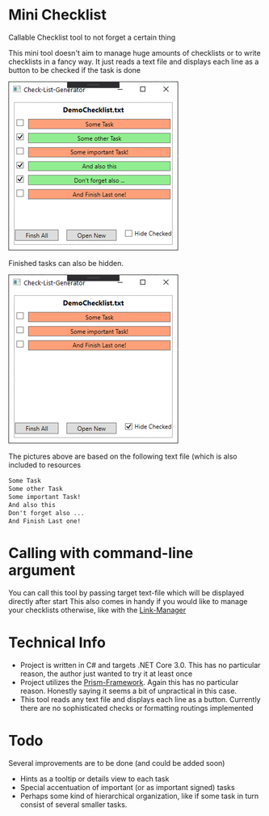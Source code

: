 # Mini Checklist

Callable Checklist tool to not forget a certain thing

This mini tool doesn't aim to manage huge amounts of checklists or to write checklists in a fancy way.
It just reads a text file and displays each line as a button to be checked if the task is done

![Preview](Images/DemoChecklist_SomeChecked.png)

Finished tasks can also be hidden.

![Preview](Images/DemoChecklist_CheckedAreHided.png)

The pictures above are based on the following text file (which is also included to resources
``` text
Some Task
Some other Task
Some important Task!
And also this
Don't forget also ...
And Finish Last one!
```

# Calling with command-line argument

You can call this tool by passing target text-file which will be displayed directly after start
This also comes in handy if you would like to manage your checklists otherwise, like with the [Link-Manager](https://github.com/Gustice/AHK-LinkManager)

# Technical Info
- Project is written in C# and targets .NET Core 3.0. This has no particular reason, the author just wanted to try it at least once
- Project utilizes the [Prism-Framework](https://prismlibrary.com/docs/). Again this has no particular reason. Honestly saying it seems a bit of unpractical in this case.
- This tool reads any text file and displays each line as a button. Currently there are no sophisticated checks or formatting routings implemented

# Todo

Several improvements are to be done (and could be added soon)
- Hints as a tooltip or details view to each task
- Special accentuation of important (or as important signed) tasks
- Perhaps some kind of hierarchical organization, like if some task in turn consist of several smaller tasks.
